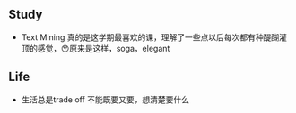 ## Study
- Text Mining 真的是这学期最喜欢的课，理解了一些点以后每次都有种醍醐灌顶的感觉，😯原来是这样，soga，elegant

## Life
- 生活总是trade off 不能既要又要，想清楚要什么
